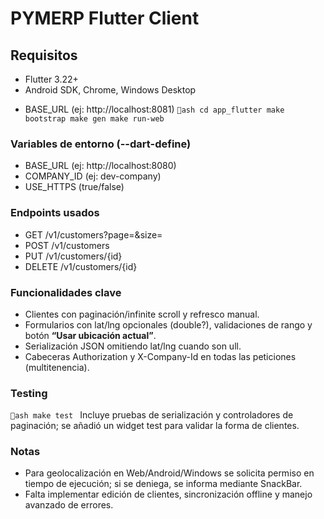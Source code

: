 # PYMERP Flutter Client

## Requisitos
- Flutter 3.22+
- Android SDK, Chrome, Windows Desktop

* BASE_URL (ej: http://localhost:8081)
`ash
cd app_flutter
make bootstrap
make gen
make run-web
`

### Variables de entorno (--dart-define)

* BASE_URL (ej: http://localhost:8080)
* COMPANY_ID (ej: dev-company)
* USE_HTTPS (true/false)

### Endpoints usados

* GET /v1/customers?page=&size=
* POST /v1/customers
* PUT /v1/customers/{id}
* DELETE /v1/customers/{id}

### Funcionalidades clave

* Clientes con paginación/infinite scroll y refresco manual.
* Formularios con lat/lng opcionales (double?), validaciones de rango y botón **“Usar ubicación actual”**.
* Serialización JSON omitiendo lat/lng cuando son 
ull.
* Cabeceras Authorization y X-Company-Id en todas las peticiones (multitenencia).

### Testing

`ash
make test
`
Incluye pruebas de serialización y controladores de paginación; se añadió un widget test para validar la forma de clientes.

### Notas

* Para geolocalización en Web/Android/Windows se solicita permiso en tiempo de ejecución; si se deniega, se informa mediante SnackBar.
* Falta implementar edición de clientes, sincronización offline y manejo avanzado de errores.
